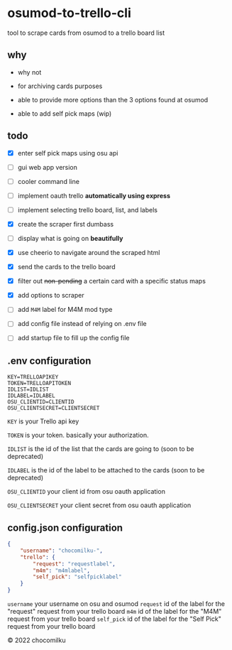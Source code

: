 # osumod-to-trello-cli

tool to scrape cards from osumod to a trello board list

## why

- why not

- for archiving cards purposes

- able to provide more options than the 3 options found at osumod

- able to add self pick maps (wip)

## todo

- [x] enter self pick maps using osu api

- [ ] gui web app version

- [ ] cooler command line

- [ ] implement oauth trello **automatically using express**

- [ ] implement selecting trello board, list, and labels

- [x] create the scraper first dumbass

- [ ] display what is going on **beautifully**

- [x] use cheerio to navigate around the scraped html

- [x] send the cards to the trello board

- [x] filter out ~~non-pending~~ a certain card with a specific status maps

- [x] add options to scraper

- [ ] add `M4M` label for M4M mod type

- [ ] add config file instead of relying on .env file

- [ ] add startup file to fill up the config file

## .env configuration

```
KEY=TRELLOAPIKEY
TOKEN=TRELLOAPITOKEN
IDLIST=IDLIST
IDLABEL=IDLABEL
OSU_CLIENTID=CLIENTID
OSU_CLIENTSECRET=CLIENTSECRET
```

`KEY` is your Trello api key

`TOKEN` is your token. basically your authorization.

`IDLIST` is the id of the list that the cards are going to (soon to be deprecated)

`IDLABEL` is the id of the label to be attached to the cards (soon to be deprecated)

`OSU_CLIENTID` your client id from osu oauth application

`OSU_CLIENTSECRET` your client secret from osu oauth application

## config.json configuration

```json
{
	"username": "chocomilku-",
	"trello": {
		"request": "requestlabel",
		"m4m": "m4mlabel",
		"self_pick": "selfpicklabel"
	}
}
```

`username` your username on osu and osumod
`request` id of the label for the "request" request from your trello board
`m4m` id of the label for the "M4M" request from your trello board
`self_pick` id of the label for the "Self Pick" request from your trello board

&copy; 2022 chocomilku

